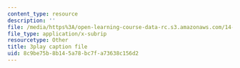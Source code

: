 ```yaml
---
content_type: resource
description: ''
file: /media/https%3A/open-learning-course-data-rc.s3.amazonaws.com/14-13-psychology-and-economics-spring-2020/8c9be75b8b145a78bc7fa73638c156d2_SC8K6gNAIL4.vtt
file_type: application/x-subrip
resourcetype: Other
title: 3play caption file
uid: 8c9be75b-8b14-5a78-bc7f-a73638c156d2
---
```

